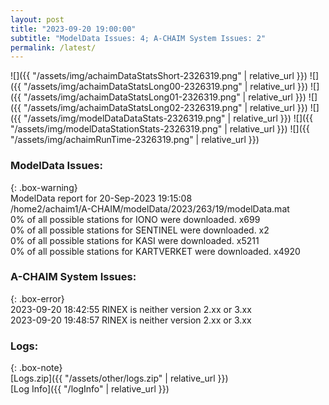 ```yaml
---
layout: post
title: "2023-09-20 19:00:00"
subtitle: "ModelData Issues: 4; A-CHAIM System Issues: 2"
permalink: /latest/
---
```


![]({{ "/assets/img/achaimDataStatsShort-2326319.png" | relative_url }})
![]({{ "/assets/img/achaimDataStatsLong00-2326319.png" | relative_url }})
![]({{ "/assets/img/achaimDataStatsLong01-2326319.png" | relative_url }})
![]({{ "/assets/img/achaimDataStatsLong02-2326319.png" | relative_url }})
![]({{ "/assets/img/modelDataDataStats-2326319.png" | relative_url }})
![]({{ "/assets/img/modelDataStationStats-2326319.png" | relative_url }})
![]({{ "/assets/img/achaimRunTime-2326319.png" | relative_url }})


### ModelData Issues:  
  
{: .box-warning}  
 ModelData report for 20-Sep-2023 19:15:08   
 /home2/achaim1/A-CHAIM/modelData/2023/263/19/modelData.mat   
 0% of all possible stations for IONO were downloaded. x699   
 0% of all possible stations for SENTINEL were downloaded. x2   
 0% of all possible stations for KASI were downloaded. x5211   
 0% of all possible stations for KARTVERKET were downloaded. x4920   
  
### A-CHAIM System Issues:  
  
{: .box-error}  
2023-09-20 18:42:55 RINEX is neither version 2.xx or 3.xx  
2023-09-20 19:48:57 RINEX is neither version 2.xx or 3.xx  

### Logs:  
  
{: .box-note}  
[Logs.zip]({{ "/assets/other/logs.zip" | relative_url }})  
[Log Info]({{ "/logInfo" | relative_url }})  
